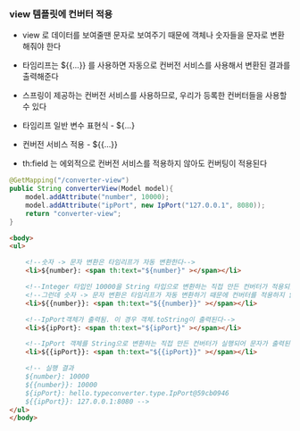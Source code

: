 ### view 템플릿에 컨버터 적용

* view 로 데이터를 보여줄땐 문자로 보여주기 때문에 객체나 숫자들을 문자로 변환해줘야 한다

* 타임리프는 ${{...}} 를 사용하면 자동으로 컨버전 서비스를 사용해서 변환된 결과를 출력해준다

* 스프링이 제공하는 컨버전 서비스를 사용하므로, 우리가 등록한 컨버터들을 사용할 수 있다

* 타임리프 일반 변수 표현식 - ${...}

* 컨버전 서비스 적용 - ${{...}}

* th:field 는 에외적으로 컨버전 서비스를 적용하지 않아도 컨버팅이 적용된다

```java
@GetMapping("/converter-view")
public String converterView(Model model){
    model.addAttribute("number", 10000);
    model.addAttribute("ipPort", new IpPort("127.0.0.1", 8080));
    return "converter-view";
}
```
```html
<body>
<ul>

    <!--숫자 -> 문자 변환은 타임리프가 자동 변환한다-->
    <li>${number}: <span th:text="${number}" ></span></li>

    <!--Integer 타입인 10000을 String 타입으로 변환하는 직접 만든 컨버터가 적용되었다-->
    <!--그런데 숫자 -> 문자 변환은 타임리프가 자동 변환하기 때문에 컨버터를 적용하지 않을 때와 같다-->
    <li>${{number}}: <span th:text="${{number}}" ></span></li>

    <!--IpPort객체가 출력됨. 이 경우 객체.toString이 출력된다-->
    <li>${ipPort}: <span th:text="${ipPort}" ></span></li>

    <!--IpPort 객체를 String으로 변환하는 직접 만든 컨버터가 실행되어 문자가 출력된다-->
    <li>${{ipPort}}: <span th:text="${{ipPort}}" ></span></li>

    <!-- 실행 결과
    ${number}: 10000
    ${{number}}: 10000
    ${ipPort}: hello.typeconverter.type.IpPort@59cb0946
    ${{ipPort}}: 127.0.0.1:8080 -->
</ul>
</body>
```
